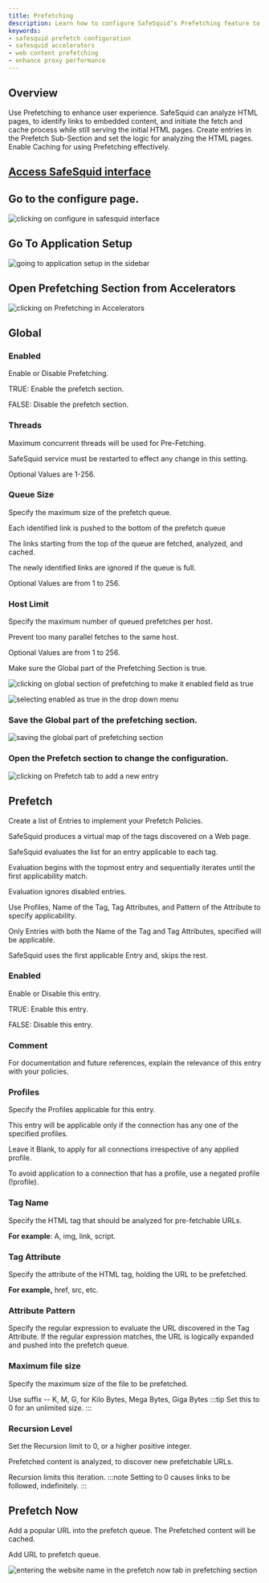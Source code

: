 ```yaml
---
title: Prefetching  
description: Learn how to configure SafeSquid’s Prefetching feature to improve user experience by fetching and caching embedded content in advance. Set global limits, define HTML tag rules, and optimize cache efficiency with advanced prefetching logic.  
keywords:  
- safesquid prefetch configuration  
- safesquid accelerators  
- web content prefetching  
- enhance proxy performance  
---
```


## Overview
Use Prefetching to enhance user experience. SafeSquid can analyze HTML pages, to identify links to embedded content, and initiate the fetch and cache process while still serving the initial HTML pages. Create entries in the Prefetch Sub-Section and set the logic for analyzing the HTML pages. Enable Caching for using Prefetching effectively.

## [Access SafeSquid interface](/docs/08-SafeSquid%20Interface/Accessing%20the%20SafeSquid%20Interface.md)
## Go to the configure page.

![clicking on configure in safesquid interface](/img/Configure/Application_Setup/Prefetching/image1.webp)

## Go To Application Setup
![going to application setup in the sidebar](/img/Configure/Application_Setup/Prefetching/image2.webp)

## Open Prefetching Section from Accelerators
![clicking on Prefetching in Accelerators](/img/Configure/Application_Setup/Prefetching/image3.webp)

## Global 
### Enabled
Enable or Disable Prefetching.

TRUE: Enable the prefetch section.

FALSE: Disable the prefetch section.

### Threads
Maximum concurrent threads will be used for Pre-Fetching.

SafeSquid service must be restarted to effect any change in this setting.

Optional Values are 1-256.

### Queue Size
Specify the maximum size of the prefetch queue.

Each identified link is pushed to the bottom of the prefetch queue

The links starting from the top of the queue are fetched, analyzed, and cached.

The newly identified links are ignored if the queue is full.

Optional Values are from 1 to 256.

### Host Limit
Specify the maximum number of queued prefetches per host.

Prevent too many parallel fetches to the same host.

Optional Values are from 1 to 256.

Make sure the Global part of the Prefetching Section is true.

![clicking on global section of prefetching to make it enabled field as true](/img/Configure/Application_Setup/Prefetching/image4.webp)

![selecting enabled as true in the drop down menu](/img/Configure/Application_Setup/Prefetching/image5.webp)

### Save the Global part of the prefetching section.
![saving the global part of prefetching section](/img/Configure/Application_Setup/Prefetching/image6.webp)

### Open the Prefetch section to change the configuration.
![clicking on Prefetch tab to add a new entry](/img/Configure/Application_Setup/Prefetching/image7.webp)

## Prefetch
Create a list of Entries to implement your Prefetch Policies.

SafeSquid produces a virtual map of the tags discovered on a Web page.

SafeSquid evaluates the list for an entry applicable to each tag.

Evaluation begins with the topmost entry and sequentially iterates until the first applicability match.

Evaluation ignores disabled entries.

Use Profiles, Name of the Tag, Tag Attributes, and Pattern of the Attribute to specify applicability.

Only Entries with both the Name of the Tag and Tag Attributes, specified will be applicable.

SafeSquid uses the first applicable Entry and, skips the rest.

### Enabled
Enable or Disable this entry.

TRUE: Enable this entry.

FALSE: Disable this entry.

### Comment
For documentation and future references, explain the relevance of this entry with your policies.

### Profiles
Specify the Profiles applicable for this entry.

This entry will be applicable only if the connection has any one of the specified profiles.

Leave it Blank, to apply for all connections irrespective of any applied profile.

To avoid application to a connection that has a profile, use a negated profile (!profile).

### Tag Name
Specify the HTML tag that should be analyzed for pre-fetchable URLs.

**For example**: A, img, link, script.

### Tag Attribute
Specify the attribute of the HTML tag, holding the URL to be prefetched.

**For example,** href, src, etc.

### Attribute Pattern
Specify the regular expression to evaluate the URL discovered in the Tag Attribute. If the regular expression matches, the URL is logically expanded and pushed into the prefetch queue.

### Maximum file size
Specify the maximum size of the file to be prefetched.

Use suffix -- K, M, G, for Kilo Bytes, Mega Bytes, Giga Bytes
:::tip
Set this to 0 for an unlimited size.
:::
### Recursion Level
Set the Recursion limit to 0, or a higher positive integer.

Prefetched content is analyzed, to discover new prefetchable URLs.

Recursion limits this iteration.
:::note
Setting to 0 causes links to be followed, indefinitely.
:::

## Prefetch Now
Add a popular URL into the prefetch queue. The Prefetched content will be cached.

Add URL to prefetch queue.

![entering the website name in the prefetch now tab in prefetching section](/img/Configure/Application_Setup/Prefetching/image8.webp)
